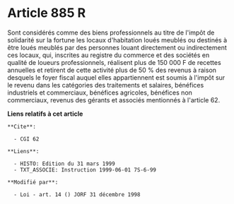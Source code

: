 # Article 885 R

Sont considérés comme des biens professionnels au titre de l'impôt de solidarité sur la fortune les locaux d'habitation loués
meublés ou destinés à être loués meublés par des personnes louant directement ou indirectement ces locaux, qui, inscrites au
registre du commerce et des sociétés en qualité de loueurs professionnels, réalisent plus de 150 000 F de recettes annuelles
et retirent de cette activité plus de 50 % des revenus à raison desquels le foyer fiscal auquel elles appartiennent est
soumis à l'impôt sur le revenu dans les catégories des traitements et salaires, bénéfices industriels et commerciaux,
bénéfices agricoles, bénéfices non commerciaux, revenus des gérants et associés mentionnés à l'article 62.

**Liens relatifs à cet article**

	**Cite**:

	  - CGI 62

	**Liens**:

	  - HISTO: Edition du 31 mars 1999
	  - TXT_ASSOCIE: Instruction 1999-06-01 7S-6-99

	**Modifié par**:

	  - Loi - art. 14 () JORF 31 décembre 1998
